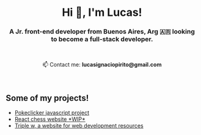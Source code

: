 <h1 align="center">Hi 👋, I'm Lucas!</h1>
<h3 align="center">A Jr. front-end developer from Buenos Aires, Arg 🇦🇷 looking to become a full-stack developer.</h3>
<br />
<p align="center">📫 Contact me: <strong>lucasignaciopirito@gmail.com</strong></p>
<br />
  
  
  <h2>Some of my projects!</h2>
  <ul>
    <a target="_blank" href="https://lucaspiritogit.github.io/pokeclicker/"><li>Pokeclicker javascript project</li></a>
    <a target="_blank" href="https://react-chess-web-project.vercel.app/"><li>React chess website *WIP*</li></a>
    <a target="_blank" href="https://triplew.herokuapp.com/"><li>Triple w, a website for web development resources</li></a>
  </ul>

